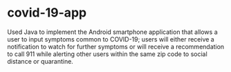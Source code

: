 # covid-19-app
Used Java to implement the Android smartphone application that allows a user to input symptoms common to COVID-19; users will either receive a notification to watch for further symptoms or will receive a  recommendation to call 911 while alerting other users within the same zip code to social distance or quarantine.
